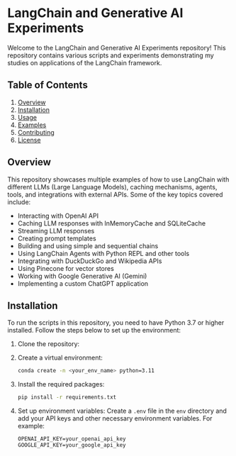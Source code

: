 # LangChain and Generative AI Experiments

Welcome to the LangChain and Generative AI Experiments repository! This repository contains various scripts and experiments demonstrating my studies on applications of the LangChain framework.

## Table of Contents

1. [Overview](#overview)
2. [Installation](#installation)
3. [Usage](#usage)
4. [Examples](#examples)
5. [Contributing](#contributing)
6. [License](#license)

## Overview

This repository showcases multiple examples of how to use LangChain with different LLMs (Large Language Models), caching mechanisms, agents, tools, and integrations with external APIs. Some of the key topics covered include:

- Interacting with OpenAI API
- Caching LLM responses with InMemoryCache and SQLiteCache
- Streaming LLM responses
- Creating prompt templates
- Building and using simple and sequential chains
- Using LangChain Agents with Python REPL and other tools
- Integrating with DuckDuckGo and Wikipedia APIs
- Using Pinecone for vector stores
- Working with Google Generative AI (Gemini)
- Implementing a custom ChatGPT application

## Installation

To run the scripts in this repository, you need to have Python 3.7 or higher installed. Follow the steps below to set up the environment:

1. Clone the repository:

2. Create a virtual environment:
    ```bash
    conda create -n <your_env_name> python=3.11
    ```

3. Install the required packages:
    ```bash
    pip install -r requirements.txt
    ```

4. Set up environment variables:
    Create a `.env` file in the `env` directory and add your API keys and other necessary environment variables. For example:
    ```plaintext
    OPENAI_API_KEY=your_openai_api_key
    GOOGLE_API_KEY=your_google_api_key
    ```

